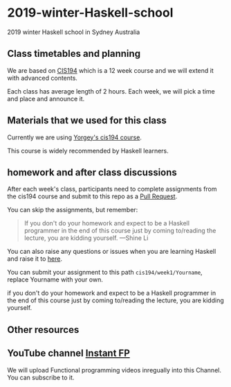 # 2019-winter-Haskell-school

2019 winter Haskell school in Sydney Australia 



## Class timetables and planning

We are based on [CIS194](https://www.seas.upenn.edu/~cis194/spring13/lectures.html) which is a 12 week course and we will extend it with advanced contents.

Each class has average length of 2 hours. Each week, we will pick a time and place and announce it.



## Materials that we used for this class



Currently we are using [Yorgey's cis194 course](https://www.seas.upenn.edu/~cis194/spring13/lectures.html). 

This course is widely recommended by Haskell learners. 



## homework and after class discussions



After each week's class, participants need to complete assignments from the cis194 course and submit to this repo as a [Pull Request](https://github.com/fp-works/2019-winter-Haskell-school/pulls).


You can skip the assignments, but remember:
>If you don't do your homework and expect to be a Haskell programmer in the end of this course just by coming to/reading the lecture, you are kidding yourself. &mdash;Shine Li</cite>



You can also raise any questions or issues when you are learning Haskell and raise it to [here](https://github.com/fp-works/2019-winter-Haskell-school/issues). 



You can submit your assignment to this path `cis194/week1/Yourname`, replace Yourname with your own.


if you don't do your homework and expect to be a Haskell programmer in the end of this course just by coming to/reading the lecture, you are kidding yourself.


## Other resources



## YouTube channel [Instant FP](https://www.youtube.com/channel/UC9Hfs-_0PtqNT9Az-Jf1ptQ)

We will upload Functional programming videos inregually into this Channel. You can subscribe to it. 



